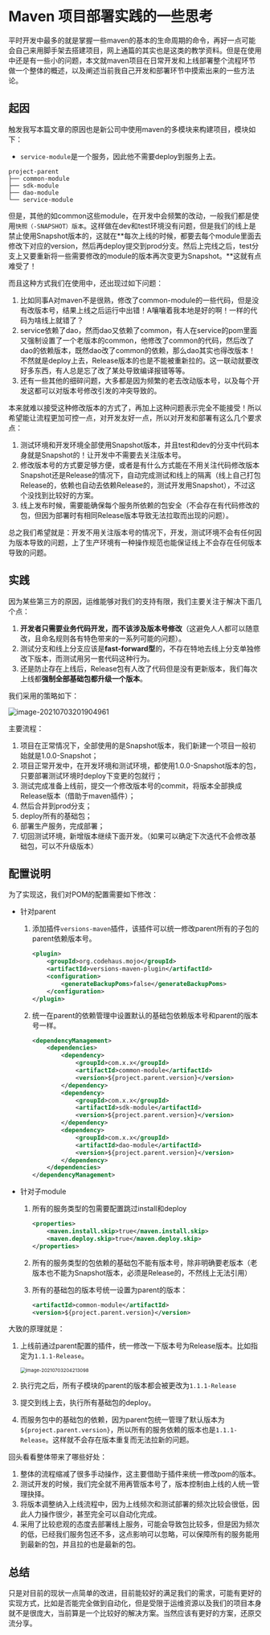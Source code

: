 # Maven 项目部署实践的一些思考

平时开发中最多的就是掌握一些maven的基本的生命周期的命令，再好一点可能会自己来用脚手架去搭建项目，网上通篇的其实也是这类的教学资料。但是在使用中还是有一些小的问题，本文就maven项目在日常开发和上线部署整个流程环节做一个整体的概述，以及阐述当前我自己开发和部署环节中摸索出来的一些方法论。

## 起因

触发我写本篇文章的原因也是新公司中使用maven的多模块来构建项目，模块如下：

- `service-module`是一个服务，因此他不需要deploy到服务上去。

```
project-parent
├── common-module
├── sdk-module
├── dao-module
└── service-module
```

但是，其他的如common这些module，在开发中会频繁的改动，一般我们都是使用`快照（-SNAPSHOT）版本`。这样做在dev和test环境没有问题，但是我们的线上是禁止使用Snapshot版本的，这就在**每次上线的时候，都要去每个module里面去修改下对应的version，然后再deploy提交到prod分支。然后上完线之后，test分支上又要重新将一些需要修改的module的版本再次变更为Snapshot。**这就有点难受了！

而且这种方式我们在使用中，还出现过如下问题：

1. 比如同事A对maven不是很熟，修改了common-module的一些代码，但是没有改版本号，结果上线之后运行中出错！A嚷嚷着我本地是好的啊！一样的代码为啥线上就错了？
2. service依赖了dao，然而dao又依赖了common，有人在service的pom里面又强制设置了一个老版本的common，他修改了common的代码，然后改了dao的依赖版本，既然dao改了common的依赖，那么dao其实也得改版本！不然就是deploy上去，Release版本的也是不能被重新拉的。这一联动就要改好多东西，有人总是忘了改了某处导致编译报错等等。
3. 还有一些其他的细碎问题，大多都是因为频繁的老去改动版本号，以及每个开发这都可以对版本号修改引发的冲突导致的。

本来就难以接受这种修改版本的方式了，再加上这种问题表示完全不能接受！所以希望能让流程更加可控一点，对开发友好一点，所以对开发和部署有这么几个要求点：

1. 测试环境和开发环境全部使用Snapshot版本，并且test和dev的分支中代码本身就是Snapshot的！让开发中不需要去关注版本号。
2. 修改版本号的方式要足够方便，或者是有什么方式能在不用关注代码修改版本Snapshot还是Release的情况下，自动完成测试和线上的隔离（线上自己打包Release的，依赖也自动去依赖Release的，测试开发用Snapshot），不过这个没找到比较好的方案。
3. 线上发布时候，需要能确保每个服务所依赖的包安全（不会存在有代码修改的包，但因为部署时有相同Release版本导致无法拉取而出现的问题）。

总之我们希望就是：开发不用关注版本号的情况下，开发，测试环境不会有任何因为版本导致的问题，上了生产环境有一种操作规范也能保证线上不会存在任何版本导致的问题。

## 实践

因为某些第三方的原因，运维能够对我们的支持有限，我们主要关注于解决下面几个点：

1. **开发者只需要业务代码开发，而不该涉及版本号修改**（这避免人人都可以随意改，且命名规则各有特色带来的一系列可能的问题）。
2. 测试分支和线上分支应该是**fast-forward型**的，不存在特地去线上分支单独修改下版本，而测试用另一套代码这种行为。
3. 还是防止存在上线后，Release包有人改了代码但是没有更新版本，我们每次上线都**强制全部基础包都升级一个版本**。

我们采用的策略如下：

![image-20210703201904961](/Users/zhaohaoren/workspace/mycode/blog-docs/docs/Maven-最佳实战/image-20210703201904961.png)

主要流程：

1. 项目在正常情况下，全部使用的是Snapshot版本，我们新建一个项目一般初始就是1.0.0-Snapshot；
2. 项目正常开发中，在开发环境和测试环境，都使用1.0.0-Snapshot版本的包，只要部署测试环境时deploy下变更的包就行；
3. 测试完成准备上线前，提交一个修改版本号的commit，将版本全部换成Release版本（借助于maven插件）；
4. 然后合并到prod分支；
5. deploy所有的基础包；
6. 部署生产服务，完成部署；
7. 切回测试环境，新增版本继续下面开发。（如果可以确定下次迭代不会修改基础包，可以不升级版本）

## 配置说明

为了实现这，我们对POM的配置需要如下修改：

- 针对parent

  1. 添加插件`versions-maven`插件，该插件可以统一修改parent所有的子包的parent依赖版本号。

     ```xml
     <plugin>
         <groupId>org.codehaus.mojo</groupId>
         <artifactId>versions-maven-plugin</artifactId>
         <configuration>
             <generateBackupPoms>false</generateBackupPoms>
         </configuration>
     </plugin>
     ```

  2. 统一在parent的依赖管理中设置默认的基础包依赖版本号和parent的版本号一样。

     ```xml
     <dependencyManagement>
         <dependencies>
             <dependency>
                 <groupId>com.x.x</groupId>
                 <artifactId>common-module</artifactId>
                 <version>${project.parent.version}</version>
             </dependency>
             <dependency>
                 <groupId>com.x.x</groupId>
                 <artifactId>sdk-module</artifactId>
                 <version>${project.parent.version}</version>
             </dependency>
             <dependency>
                 <groupId>com.x.x</groupId>
                 <artifactId>dao-module</artifactId>
                 <version>${project.parent.version}</version>
             </dependency>
         </dependencies>
     </dependencyManagement>
     ```

- 针对子module

  1. 所有的服务类型的包需要配置跳过install和deploy

     ```xml
     <properties>
         <maven.install.skip>true</maven.install.skip>
         <maven.deploy.skip>true</maven.deploy.skip>
     </properties>
     ```

  2. 所有的服务类型的包依赖的基础包不能有版本号，除非明确要老版本（老版本也不能为Snapshot版本，必须是Release的，不然线上无法引用）

  3. 所有的基础包的版本号统一设置为parent的版本：

     ```xml
     <artifactId>common-module</artifactId>
     <version>${project.parent.version}</version>
     ```

大致的原理就是：

1. 上线前通过parent配置的插件，统一修改一下版本号为Release版本。比如指定为`1.1.1-Release`。

   <img src="/Users/zhaohaoren/workspace/mycode/blog-docs/docs/Maven-最佳实战/image-20210703204213098.png" alt="image-20210703204213098" style="zoom: 67%;" />

2. 执行完之后，所有子模块的parent的版本都会被更改为`1.1.1-Release`

3. 提交到线上去，执行所有基础包的deploy。

4. 而服务包中的基础包的依赖，因为parent包统一管理了默认版本为`${project.parent.version}`，所以所有的服务依赖的版本也是`1.1.1-Release`。这样就不会存在版本重复而无法拉新的问题。

回头看看整体带来了哪些好处：

1. 整体的流程缩减了很多手动操作，这主要借助于插件来统一修改pom的版本。
2. 测试开发的时候，我们完全就不用再管版本号了，版本控制由上线的人统一管理抉择。
3. 将版本调整纳入上线流程中，因为上线频次和测试部署的频次比较会很低，因此人力操作很少，甚至完全可以自动化完成。
4. 采用了比较悲观的态度去部署线上服务，可能会导致包比较多，但是因为频次的低，已经我们服务包还不多，这点影响可以忽略，可以保障所有的服务能用到最新的包，并且拉的也是最新的包。

## 总结

只是对目前的现状一点简单的改进，目前能较好的满足我们的需求，可能有更好的实现方式，比如是否能完全做到自动化，但是受限于运维资源以及我们的项目本身就不是很庞大，当前算是一个比较好的解决方案。当然应该有更好的方案，还原交流分享。





















